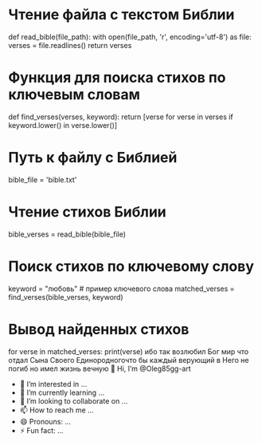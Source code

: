 # Чтение файла с текстом Библии
def read_bible(file_path):
    with open(file_path, 'r', encoding='utf-8') as file:
        verses = file.readlines()
    return verses

# Функция для поиска стихов по ключевым словам
def find_verses(verses, keyword):
    return [verse for verse in verses if keyword.lower() in verse.lower()]

# Путь к файлу с Библией
bible_file = 'bible.txt'

# Чтение стихов Библии
bible_verses = read_bible(bible_file)

# Поиск стихов по ключевому слову
keyword = "любовь"  # пример ключевого слова
matched_verses = find_verses(bible_verses, keyword)

# Вывод найденных стихов
for verse in matched_verses:
    print(verse)
ибо так возлюбил Бог мир что отдал Сына Своего Единородногочто бы каждый верующий в Него не погиб но имел жизнь вечную 👋 Hi, I’m @Oleg85gg-art
- 👀 I’m interested in ...
- 🌱 I’m currently learning ...
- 💞️ I’m looking to collaborate on ...
- 📫 How to reach me ...
- 😄 Pronouns: ...
- ⚡ Fun fact: ...

<!---
Oleg85gg-art/Oleg85gg-art is a ✨ special ✨ repository because its `README.md` (this file) appears on your GitHub profile.
You can click the Preview link to take a look at your changes.
--->
